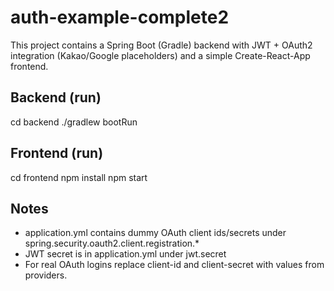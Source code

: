 # auth-example-complete2

This project contains a Spring Boot (Gradle) backend with JWT + OAuth2 integration (Kakao/Google placeholders)
and a simple Create-React-App frontend.

## Backend (run)
cd backend
./gradlew bootRun

## Frontend (run)
cd frontend
npm install
npm start

## Notes
- application.yml contains dummy OAuth client ids/secrets under spring.security.oauth2.client.registration.*
- JWT secret is in application.yml under jwt.secret
- For real OAuth logins replace client-id and client-secret with values from providers.
